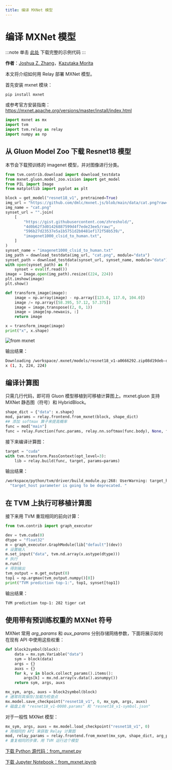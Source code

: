 ```yaml
---
title: 编译 MXNet 模型
---
```


# 编译 MXNet 模型

:::note
单击 [此处](https://tvm.apache.org/docs/how_to/compile_models/from_mxnet.html#sphx-glr-download-how-to-compile-models-from-mxnet-py) 下载完整的示例代码
:::

**作者**：[Joshua Z. Zhang](https://zhreshold.github.io/)，[Kazutaka Morita](https://github.com/kazum)

本文将介绍如何用 Relay 部署 MXNet 模型。

首先安装 mxnet 模块：

``` bash
pip install mxnet
```

或参考官方安装指南：https://mxnet.apache.org/versions/master/install/index.html

``` python
import mxnet as mx
import tvm
import tvm.relay as relay
import numpy as np
```

## 从 Gluon Model Zoo 下载 Resnet18 模型

本节会下载预训练的 imagenet 模型，并对图像进行分类。

``` python
from tvm.contrib.download import download_testdata
from mxnet.gluon.model_zoo.vision import get_model
from PIL import Image
from matplotlib import pyplot as plt

block = get_model("resnet18_v1", pretrained=True)
img_url = "https://github.com/dmlc/mxnet.js/blob/main/data/cat.png?raw=true"
img_name = "cat.png"
synset_url = "".join(
    [
        "https://gist.githubusercontent.com/zhreshold/",
        "4d0b62f3d01426887599d4f7ede23ee5/raw/",
        "596b27d23537e5a1b5751d2b0481ef172f58b539/",
        "imagenet1000_clsid_to_human.txt",
    ]
)
synset_name = "imagenet1000_clsid_to_human.txt"
img_path = download_testdata(img_url, "cat.png", module="data")
synset_path = download_testdata(synset_url, synset_name, module="data")
with open(synset_path) as f:
    synset = eval(f.read())
image = Image.open(img_path).resize((224, 224))
plt.imshow(image)
plt.show()

def transform_image(image):
    image = np.array(image) - np.array([123.0, 117.0, 104.0])
    image /= np.array([58.395, 57.12, 57.375])
    image = image.transpose((2, 0, 1))
    image = image[np.newaxis, :]
    return image

x = transform_image(image)
print("x", x.shape)
```

 ![from mxnet](https://tvm.apache.org/docs/_images/sphx_glr_from_mxnet_001.png)

输出结果：

``` bash
Downloading /workspace/.mxnet/models/resnet18_v1-a0666292.zip08d19deb-ddbf-4120-9643-fcfab19e7541 from https://apache-mxnet.s3-accelerate.dualstack.amazonaws.com/gluon/models/resnet18_v1-a0666292.zip...
x (1, 3, 224, 224)
```

## 编译计算图

只需几行代码，即可将 Gluon 模型移植到可移植计算图上。mxnet.gluon 支持 MXNet 静态图（符号）和 HybridBlock。

``` python
shape_dict = {"data": x.shape}
mod, params = relay.frontend.from_mxnet(block, shape_dict)
## 添加 softmax 算子来提高概率
func = mod["main"]
func = relay.Function(func.params, relay.nn.softmax(func.body), None, func.type_params, func.attrs)
```

接下来编译计算图：

``` python
target = "cuda"
with tvm.transform.PassContext(opt_level=3):
    lib = relay.build(func, target, params=params)
```

输出结果：

``` bash
/workspace/python/tvm/driver/build_module.py:268: UserWarning: target_host parameter is going to be deprecated. Please pass in tvm.target.Target(target, host=target_host) instead.
  "target_host parameter is going to be deprecated. "
```

## 在 TVM 上执行可移植计算图

接下来用 TVM 重现相同的前向计算：

``` python
from tvm.contrib import graph_executor

dev = tvm.cuda(0)
dtype = "float32"
m = graph_executor.GraphModule(lib["default"](dev))
# 设置输入
m.set_input("data", tvm.nd.array(x.astype(dtype)))
# 执行
m.run()
# 得到输出
tvm_output = m.get_output(0)
top1 = np.argmax(tvm_output.numpy()[0])
print("TVM prediction top-1:", top1, synset[top1])
```

输出结果：

``` bash
TVM prediction top-1: 282 tiger cat
```

## 使用带有预训练权重的 MXNet 符号

MXNet 常用 *arg_params* 和 *aux_params* 分别存储网络参数，下面将展示如何在现有 API 中使用这些权重：

``` python
def block2symbol(block):
    data = mx.sym.Variable("data")
    sym = block(data)
    args = {}
    auxs = {}
    for k, v in block.collect_params().items():
        args[k] = mx.nd.array(v.data().asnumpy())
    return sym, args, auxs

mx_sym, args, auxs = block2symbol(block)
# 通常将其保存/加载为检查点
mx.model.save_checkpoint("resnet18_v1", 0, mx_sym, args, auxs)
# 磁盘上有 "resnet18_v1-0000.params" 和 "resnet18_v1-symbol.json"
```

对于一般性 MXNet 模型：

``` python
mx_sym, args, auxs = mx.model.load_checkpoint("resnet18_v1", 0)
# 用相同的 API 来获取 Relay 计算图
mod, relay_params = relay.frontend.from_mxnet(mx_sym, shape_dict, arg_params=args, aux_params=auxs)
# 重复相同的步骤，用 TVM 运行这个模型
```

[下载 Python 源代码：from_mxnet.py](https://tvm.apache.org/docs/_downloads/0e2f38fcb1a1fb3e636e5953aa600dee/from_mxnet.py)

[下载 Jupyter Notebook：from_mxnet.ipynb](https://tvm.apache.org/docs/_downloads/4bbcfcce3c35b0b795a42c998ceb3770/from_mxnet.ipynb)